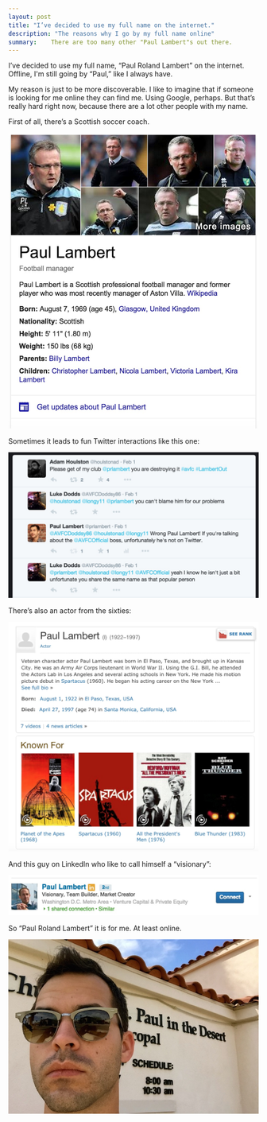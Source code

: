 ```yaml
---
layout: post
title: "I’ve decided to use my full name on the internet."
description: "The reasons why I go by my full name online"
summary:    There are too many other "Paul Lambert"s out there.
---
```


I’ve decided to use my full name, “Paul Roland Lambert” on the internet. Offline, I'm still going by “Paul,” like I always have. 

My reason is just to be more discoverable. I like to imagine that if someone is looking for me online they can find me. Using Google, perhaps. But that’s really hard right now, because there are a lot other people with my name. 

First of all, there’s a Scottish soccer coach.

![Scottish Me](/images/scottish-me.jpg)

Sometimes it leads to fun Twitter interactions like this one: 

![AVFC Twitter Paul Lambert](/images/av-twitter-plambert.jpg)

There’s also an actor from the sixties:

![Actor Me](/images/actor-me.jpg)

And this guy on LinkedIn who like to call himself a “visionary”:

![Visionary Me](/images/visionary-me.jpg)

So “Paul Roland Lambert” it is for me. At least online.  

![Real Me](/images/me.jpg)
	